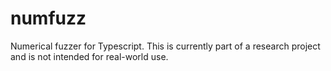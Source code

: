 # numfuzz
Numerical fuzzer for Typescript.  This is currently part of a research project and is not intended for real-world use.
